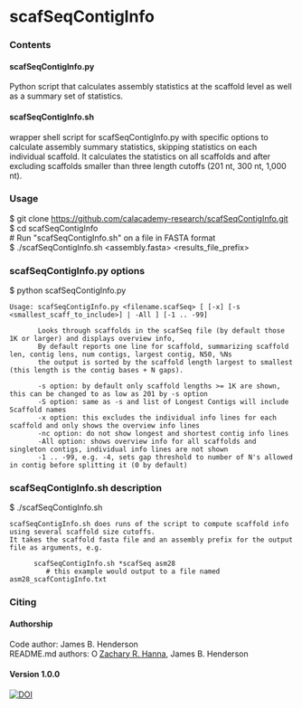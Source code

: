 # scafSeqContigInfo

### Contents
#### scafSeqContigInfo.py
Python script that calculates assembly statistics at the scaffold level as well as a summary set of statistics.  
#### scafSeqContigInfo.sh
wrapper shell script for scafSeqContigInfo.py with specific options to calculate assembly summary statistics, skipping statistics on each individual scaffold. It calculates the statistics on all scaffolds and after excluding scaffolds smaller than three length cutoffs (201 nt, 300 nt, 1,000 nt).  

### Usage
$ git clone https://github.com/calacademy-research/scafSeqContigInfo.git  
$ cd scafSeqContigInfo  
\# Run "scafSeqContigInfo.sh" on a file in FASTA format  
$ ./scafSeqContigInfo.sh \<assembly.fasta\> \<results_file_prefix\>  

### scafSeqContigInfo.py options
$ python scafSeqContigInfo.py  
```
Usage: scafSeqContigInfo.py <filename.scafSeq> [ [-x] [-s <smallest_scaff_to_include>] | -All ] [-1 .. -99]

       Looks through scaffolds in the scafSeq file (by default those 1K or larger) and displays overview info,
       By default reports one line for scaffold, summarizing scaffold len, contig lens, num contigs, largest contig, N50, %Ns
       the output is sorted by the scaffold length largest to smallest (this length is the contig bases + N gaps).

       -s option: by default only scaffold lengths >= 1K are shown, this can be changed to as low as 201 by -s option
       -S option: same as -s and list of Longest Contigs will include Scaffold names
       -x option: this excludes the individual info lines for each scaffold and only shows the overview info lines
       -nc option: do not show longest and shortest contig info lines
       -All option: shows overview info for all scaffolds and singleton contigs, individual info lines are not shown
       -1 .. -99, e.g. -4, sets gap threshold to number of N's allowed in contig before splitting it (0 by default)
```
### scafSeqContigInfo.sh description
$ ./scafSeqContigInfo.sh  
```
scafSeqContigInfo.sh does runs of the script to compute scaffold info using several scaffold size cutoffs.
It takes the scaffold fasta file and an assembly prefix for the output file as arguments, e.g.

      scafSeqContigInfo.sh *scafSeq asm28
         # this example would output to a file named asm28_scafContigInfo.txt
```

### Citing

#### Authorship

Code author: James B. Henderson  
README.md authors: <a href="https://orcid.org/0000-0002-0210-7261" target="orcid.widget" rel="noopener noreferrer" style="vertical-align:top;"><img src="https://orcid.org/sites/default/files/images/orcid_16x16.png" style="width:1em;margin-right:.5em," alt="ORCID iD icon">Zachary R. Hanna</a>, James B. Henderson  

#### Version 1.0.0
[![DOI](https://zenodo.org/badge/67550118.svg)](https://zenodo.org/badge/latestdoi/67550118)
